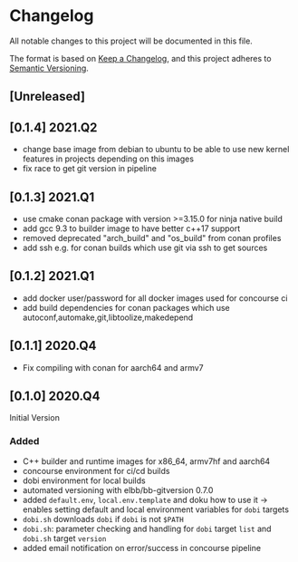 # Changelog

All notable changes to this project will be documented in this file.

The format is based on [Keep a Changelog](https://keepachangelog.com/en/1.0.0/),
and this project adheres to [Semantic Versioning](https://semver.org/spec/v2.0.0.html).

## [Unreleased]

## [0.1.4] 2021.Q2

- change base image from debian to ubuntu to be able to use new kernel features
  in projects depending on this images
- fix race to get git version in pipeline

## [0.1.3] 2021.Q1

- use cmake conan package with version >=3.15.0 for ninja native build
- add gcc 9.3 to builder image to have better c++17 support
- removed deprecated "arch_build" and "os_build" from conan profiles
- add ssh e.g. for conan builds which use git via ssh to get sources

## [0.1.2] 2021.Q1

- add docker user/password for all docker images used for concourse ci
- add build dependencies for conan packages which use autoconf,automake,git,libtoolize,makedepend

## [0.1.1] 2020.Q4

- Fix compiling with conan for aarch64 and armv7

## [0.1.0] 2020.Q4

Initial Version

### Added

-   C++ builder and runtime images for x86_64, armv7hf and aarch64
-   concourse environment for ci/cd builds
-   dobi environment for local builds
-   automated versioning with elbb/bb-gitversion 0.7.0
-   added `default.env`, `local.env.template` and doku how to use it -> enables setting default and local environment variables for `dobi` targets
-   `dobi.sh` downloads `dobi` if `dobi` is not `$PATH`
-   `dobi.sh`: parameter checking and handling for `dobi` target `list` and `dobi.sh` target `version`
-   added email notification on error/success in concourse pipeline
